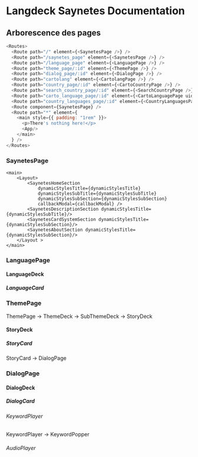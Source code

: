 # Langdeck Saynetes Documentation
## Arborescence des pages
```javascript
<Routes>
  <Route path="/" element={<SaynetesPage />} />
  <Route path="/saynetes_page" element={<SaynetesPage />} />
  <Route path="/language_page" element={<LanguagePage />} />
  <Route path="theme_page/:id" element={<ThemePage />} />
  <Route path="dialog_page/:id" element={<DialogPage />} />
  <Route path="cartolang" element={<CartolangPage />} />
  <Route path="country_page/:id" element={<CartoCountryPage />} />
  <Route path="search_country_page/:id" element={<SearchCountryPage />} />
  <Route path="carto_language_page/:id" element={<CartoLanguagePage uid={<ComponentGetID />} />} />
  <Route path="country_languages_page/:id" element={<CountryLanguagesPage />} />
  <Route component={SaynetesPage} />
  <Route path="*" element={
    <main style={{ padding: "1rem" }}>
      <p>There's nothing here!</p>
      <App/>
    </main>
  } />
</Routes>
```

### SaynetesPage

```
<main>
    <Layout>
        <SaynetesHomeSection
            dynamicStylesTitle={dynamicStylesTitle}
            dynamicStylesSubTitle={dynamicStylesSubTitle}
            dynamicStylesSubSection={dynamicStylesSubSection}
            callbackModal={callbackModal} />
        <SaynetesDescriptionSection dynamicStylesTitle={dynamicStylesSubTitle}/>
        <SaynetesCardSystemSection dynamicStylesTitle={dynamicStylesSubSection}/>
        <SaynetesAboutSection dynamicStylesTitle={dynamicStylesSubSection}/>
    </Layout >
</main>
```

### LanguagePage
#### LanguageDeck
##### LanguageCard
### ThemePage
ThemePage -> ThemeDeck -> SubThemeDeck -> StoryDeck
#### StoryDeck
##### StoryCard
StoryCard -> DialogPage
### DialogPage
#### DialogDeck
##### DialogCard
###### KeywordPlayer
KeywordPlayer -> KeywordPopper
###### AudioPlayer





